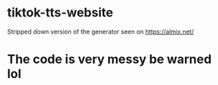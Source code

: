 # tiktok-tts-website
Stripped down version of the generator seen on https://almix.net/

# The code is very messy be warned lol
